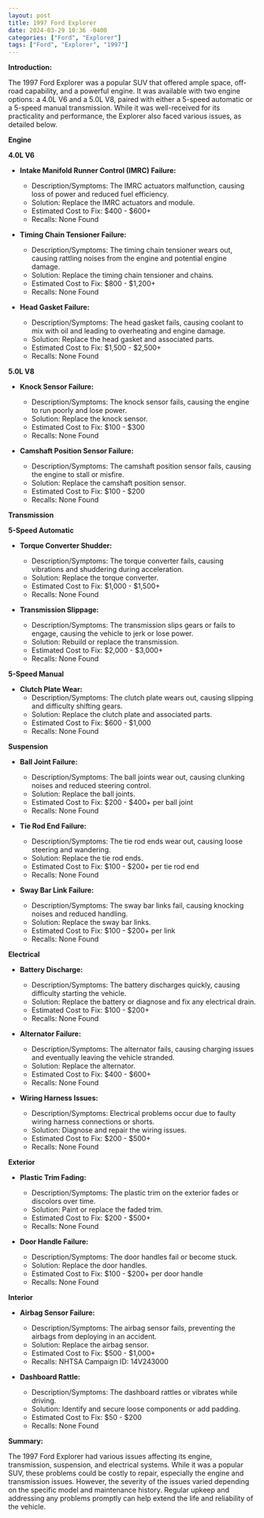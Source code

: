 ```yaml
---
layout: post
title: 1997 Ford Explorer
date: 2024-03-29 10:36 -0400
categories: ["Ford", "Explorer"]
tags: ["Ford", "Explorer", "1997"]
---
```

**Introduction:**

The 1997 Ford Explorer was a popular SUV that offered ample space, off-road capability, and a powerful engine. It was available with two engine options: a 4.0L V6 and a 5.0L V8, paired with either a 5-speed automatic or a 5-speed manual transmission. While it was well-received for its practicality and performance, the Explorer also faced various issues, as detailed below.

**Engine**

**4.0L V6**

* **Intake Manifold Runner Control (IMRC) Failure:**
    * Description/Symptoms: The IMRC actuators malfunction, causing loss of power and reduced fuel efficiency.
    * Solution: Replace the IMRC actuators and module.
    * Estimated Cost to Fix: $400 - $600+
    * Recalls: None Found

* **Timing Chain Tensioner Failure:**
    * Description/Symptoms: The timing chain tensioner wears out, causing rattling noises from the engine and potential engine damage.
    * Solution: Replace the timing chain tensioner and chains.
    * Estimated Cost to Fix: $800 - $1,200+
    * Recalls: None Found

* **Head Gasket Failure:**
    * Description/Symptoms: The head gasket fails, causing coolant to mix with oil and leading to overheating and engine damage.
    * Solution: Replace the head gasket and associated parts.
    * Estimated Cost to Fix: $1,500 - $2,500+
    * Recalls: None Found

**5.0L V8**

* **Knock Sensor Failure:**
    * Description/Symptoms: The knock sensor fails, causing the engine to run poorly and lose power.
    * Solution: Replace the knock sensor.
    * Estimated Cost to Fix: $100 - $300
    * Recalls: None Found

* **Camshaft Position Sensor Failure:**
    * Description/Symptoms: The camshaft position sensor fails, causing the engine to stall or misfire.
    * Solution: Replace the camshaft position sensor.
    * Estimated Cost to Fix: $100 - $200
    * Recalls: None Found

**Transmission**

**5-Speed Automatic**

* **Torque Converter Shudder:**
    * Description/Symptoms: The torque converter fails, causing vibrations and shuddering during acceleration.
    * Solution: Replace the torque converter.
    * Estimated Cost to Fix: $1,000 - $1,500+
    * Recalls: None Found

* **Transmission Slippage:**
    * Description/Symptoms: The transmission slips gears or fails to engage, causing the vehicle to jerk or lose power.
    * Solution: Rebuild or replace the transmission.
    * Estimated Cost to Fix: $2,000 - $3,000+
    * Recalls: None Found

**5-Speed Manual**

* **Clutch Plate Wear:**
    * Description/Symptoms: The clutch plate wears out, causing slipping and difficulty shifting gears.
    * Solution: Replace the clutch plate and associated parts.
    * Estimated Cost to Fix: $600 - $1,000
    * Recalls: None Found

**Suspension**

* **Ball Joint Failure:**
    * Description/Symptoms: The ball joints wear out, causing clunking noises and reduced steering control.
    * Solution: Replace the ball joints.
    * Estimated Cost to Fix: $200 - $400+ per ball joint
    * Recalls: None Found

* **Tie Rod End Failure:**
    * Description/Symptoms: The tie rod ends wear out, causing loose steering and wandering.
    * Solution: Replace the tie rod ends.
    * Estimated Cost to Fix: $100 - $200+ per tie rod end
    * Recalls: None Found

* **Sway Bar Link Failure:**
    * Description/Symptoms: The sway bar links fail, causing knocking noises and reduced handling.
    * Solution: Replace the sway bar links.
    * Estimated Cost to Fix: $100 - $200+ per link
    * Recalls: None Found

**Electrical**

* **Battery Discharge:**
    * Description/Symptoms: The battery discharges quickly, causing difficulty starting the vehicle.
    * Solution: Replace the battery or diagnose and fix any electrical drain.
    * Estimated Cost to Fix: $100 - $200+
    * Recalls: None Found

* **Alternator Failure:**
    * Description/Symptoms: The alternator fails, causing charging issues and eventually leaving the vehicle stranded.
    * Solution: Replace the alternator.
    * Estimated Cost to Fix: $400 - $600+
    * Recalls: None Found

* **Wiring Harness Issues:**
    * Description/Symptoms: Electrical problems occur due to faulty wiring harness connections or shorts.
    * Solution: Diagnose and repair the wiring issues.
    * Estimated Cost to Fix: $200 - $500+
    * Recalls: None Found

**Exterior**

* **Plastic Trim Fading:**
    * Description/Symptoms: The plastic trim on the exterior fades or discolors over time.
    * Solution: Paint or replace the faded trim.
    * Estimated Cost to Fix: $200 - $500+
    * Recalls: None Found

* **Door Handle Failure:**
    * Description/Symptoms: The door handles fail or become stuck.
    * Solution: Replace the door handles.
    * Estimated Cost to Fix: $100 - $200+ per door handle
    * Recalls: None Found

**Interior**

* **Airbag Sensor Failure:**
    * Description/Symptoms: The airbag sensor fails, preventing the airbags from deploying in an accident.
    * Solution: Replace the airbag sensor.
    * Estimated Cost to Fix: $500 - $1,000+
    * Recalls: NHTSA Campaign ID: 14V243000

* **Dashboard Rattle:**
    * Description/Symptoms: The dashboard rattles or vibrates while driving.
    * Solution: Identify and secure loose components or add padding.
    * Estimated Cost to Fix: $50 - $200
    * Recalls: None Found

**Summary:**

The 1997 Ford Explorer had various issues affecting its engine, transmission, suspension, and electrical systems. While it was a popular SUV, these problems could be costly to repair, especially the engine and transmission issues. However, the severity of the issues varied depending on the specific model and maintenance history. Regular upkeep and addressing any problems promptly can help extend the life and reliability of the vehicle.
